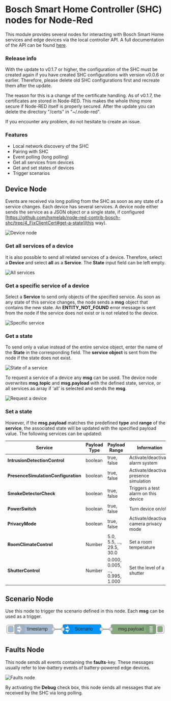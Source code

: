 # Bosch Smart Home Controller (SHC) nodes for Node-Red

This module provides several nodes for interacting with Bosch Smart Home services and edge devices via the local controller API. A full documentation of the API can be found [here](https://apidocs.bosch-smarthome.com/local/).


### Release info

With the update to v0.1.7 or higher, the configuration of the SHC must be created again if you have created SHC configurations with version v0.0.6 or earlier. Therefore, please delete old SHC configurations first and recreate them after the update. 

The reason for this is a change of the certificate handling. As of v0.1.7, the certificates are stored in Node-RED. This makes the whole thing more secure if Node-RED itself is properly secured. After the update you can delete the directory "/certs" in "~/.node-red". 

If you encounter any problem, do not hesitate to create an issue.


### Features

- Local network discovery of the SHC
- Pairing with SHC
- Event polling (long polling)
- Get all services from devices
- Get and set states of devices
- Trigger scenarios


## Device Node

Events are received via long polling from the SHC as soon as any state of a service changes. Each device has several services. A device node either sends the service as a JSON object or a single state, if configured [https://github.com/hxmelab/node-red-contrib-bosch-shc/tree/4_FixClientCert#get-a-state](this way).

![Device node](docs/device_node.png)


### Get all services of a device

It is also possible to send all related services of a device. Therefore, select a **Device** and select **all** as a **Service**. The **State** input field can be left empty.

![All services](docs/device_conf_all.png)


### Get a specific service of a device

Select a **Service** to send only objects of the specified service. As soon as any state of this service changes, the node sends a **msg** object that contains the new state. An **ENTITY_NOT_FOUND** error message is sent from the node if the service does not exist or is not related to the device. 

![Specific service](docs/device_conf_service.png)


### Get a state

To send only a value instead of the entire service object, enter the name of the **State** in the corresponding field. The **service object** is sent from the node if the state does not exist.

![State of a service](docs/device_conf_state.png)

To request a service of a device any **msg** can be used. The device node overwrites **msg.topic** and **msg.payload** with the defined state, service, or all services as array if 'all' is selected and sends the **msg**.

![Request a device](docs/device_node_request.png)

### Set a state
However, if the **msg.payload** matches the predefined **type** and **range** of the **service**, the associated state will be updated with the specified payload value. The following services can be updated:

| Service                             | Payload Type | Payload Range | Information |
|-------------------------------------|--------------|---------------|-------------|
| **IntrusionDetectionControl**       | boolean      | true, false    | Activate/deactivate alarm system |
| **PresenceSimulationConfiguration** | boolean      | true, false    | Activate/deactivate presence simulation |
| **SmokeDetectorCheck**              | boolean      | true, false    | Triggers a test alarm on this device |
| **PowerSwitch**                     | boolean      | true, false    | Turn device on/off |
| **PrivacyMode**                     | boolean      | true, false    | Activate/deactivate camera privacy mode |
| **RoomClimateControl**                  | Number       | 5.0, 5.5, ..., 29.5, 30.0       | Set a room temperature |
| **ShutterControl**                  | Number       | 0.000, 0.005, ..., 0.995, 1.000 | Set the level of a shutter |


## Scenario Node

Use this node to trigger the scenario defined in this node. Each **msg** can be used as a trigger.

![Scenario node](docs/scenario_node.png)


## Faults Node

This node sends all events containing the **faults**-key. These messages usually refer to low-battery events of battery-powered edge devices.

![Faults node](docs/faults_node.png)

By activating the **Debug** check box, this node sends all messages that are received by the SHC via long polling. 

